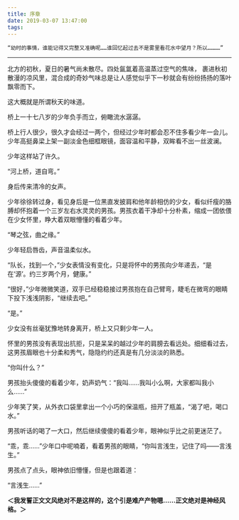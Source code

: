 ```yaml
---
title: 序章
date: 2019-03-07 13:47:00
tags:
---
```


    “幼时的事情，谁能记得又完整又准确呢……谁回忆起过去不是雾里看花水中望月？所以…………”

***

北方的初秋，夏日的暑气尚未散尽。四处氤氲着高温蒸过空气的焦味， 裹进秋初散漫的凉风里，混合成的奇妙气味总是让人感觉似乎下一秒就会有纷纷扬扬的落叶飘零而下。

这大概就是所谓秋天的味道。

桥上一十七八岁的少年负手而立，俯瞰流水潺潺。

桥上行人很少，很久才会经过一两个，但经过少年时都会忍不住多看少年一会儿。少年高挺鼻梁上架一副淡金色细框眼镜，面容温和平静，双眸看不出一丝波澜。

少年这样站了许久。

“河上桥，道自弯。”

身后传来清冷的女声。

少年徐徐转过身，看见身后是一位黑直发披肩和他年龄相仿的少女，看似纤瘦的胳膊却怀抱着一个三岁左右水灵灵的男孩。男孩衣着干净却十分朴素，缩成一团依偎在少女怀里，睁大着双眼懵懂的看着少年。

“琴之弦，曲之缘。”

少年轻启唇齿，声音温柔似水。

“队长，找到一个，”少女表情没有变化，只是将怀中的男孩向少年递去，“是在‘源’。约三岁两个月，健康。”

“很好，”少年微微笑道，双手已经稳稳接过男孩抱在自己臂弯，睫毛在微弯的眼睛下投下浅浅阴影，“继续去吧。”

“是。”

少女没有丝毫犹豫地转身离开，桥上又只剩少年一人。

怀里的男孩没有表现出抗拒，只是呆呆的越过少年的肩膀去看远处。细细看过去，这男孩眉眼也十分柔和秀气，隐隐约约还真是有几分淡淡的熟悉。

“你叫什么？”

男孩抬头傻傻的看着少年，奶声奶气：“我叫……我叫小么啊，大家都叫我小么……”

少年笑了笑，从外衣口袋里拿出一个小巧的保温瓶，扭开了瓶盖，“渴了吧，喝口水。”

男孩听话的喝了一大口，然后继续傻傻的看着少年，眼神似乎比之前更迷茫了。

“乖，乖……”少年口中呢喃着，看着男孩的眼睛，“你叫言浅生，记住了吗――言浅生。”

男孩点了点头，眼神依旧懵懂，但是也跟着道：

“言浅生……”

**＜我发誓正文文风绝对不是这样的，这个引是难产产物嗯……正文绝对是神经风格。＞**
